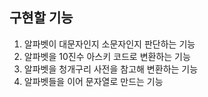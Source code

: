 ## 구현할 기능

1. 알파벳이 대문자인지 소문자인지 판단하는 기능
2. 알파벳을 10진수 아스키 코드로 변환하는 기능
3. 알파벳을 청개구리 사전을 참고해 변환하는 기능
4. 알파벳들을 이어 문자열로 만드는 기능